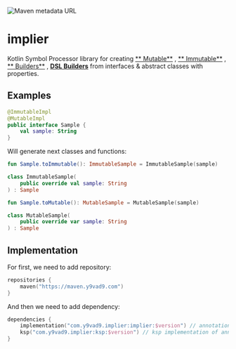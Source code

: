 ![Maven metadata URL](https://img.shields.io/maven-metadata/v?label=%24version&metadataUrl=https%3A%2F%2Fmaven.y9vad9.com%2Fcom%2Fy9vad9%2Fimplier%2Fimplier%2Fmaven-metadata.xml)

# implier

Kotlin Symbol Processor library for creating [**
Mutable**](https://github.com/y9vad9/implier/blob/fb5cba3c62defe23ce5773287fc9f37367d800fd/src/main/kotlin/com/y9vad9/implier/annotations.kt#L10)
, [**
Immutable**](https://github.com/y9vad9/implier/blob/fb5cba3c62defe23ce5773287fc9f37367d800fd/src/main/kotlin/com/y9vad9/implier/annotations.kt#L18)
, [**
Builders**](https://github.com/y9vad9/implier/blob/fb5cba3c62defe23ce5773287fc9f37367d800fd/src/main/kotlin/com/y9vad9/implier/annotations.kt#L35)
, [**DSL Builders**](https://github.com/y9vad9/implier/blob/1.0.1/src/main/kotlin/com/y9vad9/implier/annotations.kt#L50)
from interfaces & abstract classes with properties.

## Examples

```kotlin
@ImmutableImpl
@MutableImpl
public interface Sample {
    val sample: String
}
```

Will generate next classes and functions:

```kotlin
fun Sample.toImmutable(): ImmutableSample = ImmutableSample(sample)

class ImmutableSample(
    public override val sample: String
) : Sample

fun Sample.toMutable(): MutableSample = MutableSample(sample)

class MutableSample(
    public override var sample: String
) : Sample
```

## Implementation

For first, we need to add repository:

```kotlin
repositories {
    maven("https://maven.y9vad9.com")
}
```

And then we need to add dependency:

```kotlin
dependencies {
    implementation("com.y9vad9.implier:implier:$version") // annotations
    ksp("com.y9vad9.implier:ksp:$version") // ksp implementation of annotations
}
```
